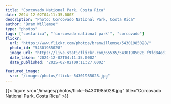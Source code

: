 ```yaml
---
title: "Corcovado National Park, Costa Rica"
date: 2024-12-02T04:11:35.000Z
description: "Photo: Corcovado National Park, Costa Rica"
author: "Bram Willemse"
type: "photos"
tags: ["costarica", "'corcovado national park'", "corcovado"]
flickr:
  url: "https://www.flickr.com/photos/bramwillemse/54301985028/"
  photo_id: "54301985028"
  image_url: "https://live.staticflickr.com/65535/54301985028_f9fd84ed70_h.jpg"
  date_taken: "2024-12-02T04:11:35.000Z"
  date_published: "2025-02-02T09:11:27.000Z"

featured_image:
  src: "/images/photos/flickr-54301985028.jpg"
---
```


{{< figure src="/images/photos/flickr-54301985028.jpg" title="Corcovado National Park, Costa Rica" >}}
